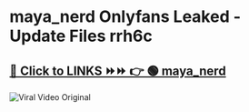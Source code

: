 
 # maya_nerd Onlyfans Leaked - Update Files rrh6c

## <h2><a href="https://clipsfans.com/maya_nerd&ref=git">🔗 Click to LINKS ⏩⏩ 👉 🟢 maya_nerd </a></h2>

<a href="https://clipsfans.com/maya_nerd&ref=git" rel="nofollow" data-target="animated-image.originalLink"><img src="https://i.ibb.co.com/xMMVF88/686577567.gif" alt="Viral Video Original" style="max-width: 100%; display: inline-block;" data-target="animated-image.originalImage"></a>


